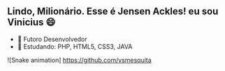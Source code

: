 ## Lindo, Milionário. Esse é Jensen Ackles! eu sou Vinicius 😄

- 🔭 Futoro Desenvolvedor 
- 🌱 Estudando: PHP, HTML5, CSS3, JAVA 

![Snake animation] https://github.com/vsmesquita
